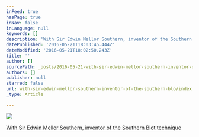 ```yaml
---
inFeed: true
hasPage: true
inNav: false
inLanguage: null
keywords: []
description: 'With Sir Edwin Mellor Southern, inventor of the Southern Blot technique'
datePublished: '2016-05-21T18:03:45.444Z'
dateModified: '2016-05-21T18:02:50.243Z'
title: ''
author: []
sourcePath: _posts/2016-05-21-with-sir-edwin-mellor-southern-inventor-of-the-southern-blo.md
authors: []
publisher: null
starred: false
url: with-sir-edwin-mellor-southern-inventor-of-the-southern-blo/index.html
_type: Article

---
```

![](https://the-grid-user-content.s3-us-west-2.amazonaws.com/6f58da7c-c823-42ff-8a5e-ed87dd08fd6a.jpg)

[With Sir Edwin Mellor Southern, inventor of the Southern Blot technique][0]

[0]: https://thegrid.ai/dr-kanakadurga-murali/with-sir-edwin-mellor-southern-inventor-of-the-southern-blo/